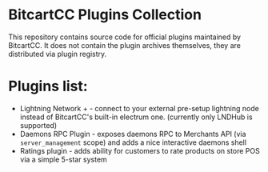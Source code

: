 # BitcartCC Plugins Collection

This repository contains source code for official plugins maintained by BitcartCC. It does not contain the plugin archives themselves, they are distributed via plugin registry.

# Plugins list:

- Lightning Network + - connect to your external pre-setup lightning node instead of BitcartCC's built-in electrum one. (currently only LNDHub is supported)
- Daemons RPC Plugin - exposes daemons RPC to Merchants API (via `server_management` scope) and adds a nice interactive daemons shell
- Ratings plugin - adds ability for customers to rate products on store POS via a simple 5-star system
